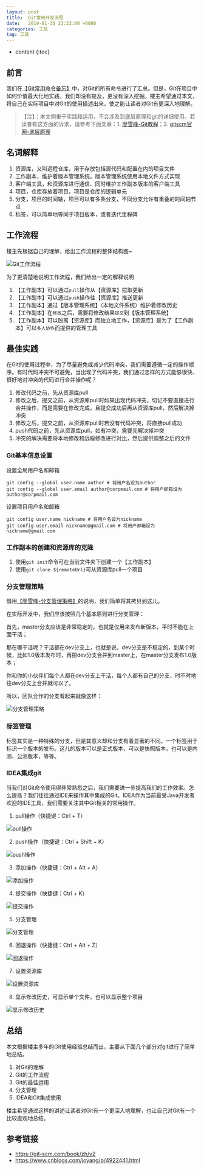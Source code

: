 ```yaml
---
layout: post
title:  Git常用开发流程
date:   2019-01-30 23:23:00 +0800
categories: 工具
tag: 工具
---
```


* content
{:toc}

## 前言

我们在[【Git常用命令备忘】](https://juconcurrent.com/2016/07/12/git-usage/)中，对Git的所有命令进行了汇总。但是，Git在项目中如何价值最大化地实践，我们却没有提及，更没有深入挖掘。楼主希望通过本文，将自己在实际项目中对Git的使用描述出来，使之能让读者对Git有更深入地理解。

> 【注】：本文侧重于实践和运用，不会涉及到底层原理和git的详细使用。若读者有这方面的诉求，请参考下面文章：1. [廖雪峰-Git教程](https://www.liaoxuefeng.com/wiki/0013739516305929606dd18361248578c67b8067c8c017b000)；2. [gitscm官网-底层原理](https://git-scm.com/book/zh/v1/Git-%E5%86%85%E9%83%A8%E5%8E%9F%E7%90%86)

## 名词解释

1. 资源库，又叫远程仓库，用于存放包括源代码和配置在内的项目文件
2. 工作副本，维护着版本管理系统，版本管理系统使用本地文件方式实现
3. 客户端工具，和资源库进行通信、同时维护工作副本版本的客户端工具
4. 项目，仓库存放着项目，项目是仓库的逻辑单元
5. 分支，项目的时间轴，项目可以有多条分支，不同分支允许有重叠的时间轴节点
6. 标签，可以简单地等同于项目版本，或者迭代里程碑

## 工作流程

楼主先根据自己的理解，给出工作流程的整体结构图~

![Git工作流程](https://upload-images.jianshu.io/upload_images/845143-3cf7b480c3827431.png?imageMogr2/auto-orient/strip%7CimageView2/2/w/1240)

为了更清楚地说明工作流程，我们给出一定的解释说明

1. 【工作副本】可以通过`pull`操作从【资源库】拉取更新
2. 【工作副本】可以通过`push`操作往【资源库】推送更新
3. 【工作副本】通过【版本管理系统】（本地文件系统）维护着修改历史
4. 【工作副本】在`修改`之后，需要将修改结果`提交`到【版本管理系统】
5. 【工作副本】可以脱离【资源库】而独立地工作，【资源库】是为了【工作副本】可以`多人协作`而提供的管理工具

## 最佳实践

在Git的使用过程中，为了尽量避免或减少代码冲突，我们需要遵循一定的操作顺序。有时代码冲突不可避免，当出现了代码冲突，我们通过怎样的方式能够很快、很好地对冲突的代码进行合并操作呢？

1. 修改代码之前，先从资源库pull
2. 修改之后，提交之前，从资源库pull时如果出现代码冲突，切记不要直接进行合并操作，而是需要在修改完成，且提交成功后再从资源库pull，然后解决掉冲突
3. 修改之后，提交之前，从资源库pull时若没有代码冲突，将直接pull成功
4. push代码之前，先从资源库pull，如有冲突，需要先解决掉冲突
5. 冲突的解决需要将本地修改和远程修改进行对比，然后提供调整之后的文件

### Git基本信息设置

设置全局用户名和邮箱

```
git config --global user.name author # 将用户名设为author
git config --global user.email author@corpmail.com # 将用户邮箱设为author@corpmail.com
```

设置项目用户名和邮箱

```
git config user.name nickname # 将用户名设为nickname
git config user.email nickname@gmail.com # 将用户邮箱设为nickname@gmail.com
```

### 工作副本的创建和资源库的克隆

1. 使用`git init`命令可在当前文件夹下创建一个【工作副本】
2. 使用`git clone ${remoteUrl}`可从资源库pull一个项目

### 分支管理策略

借用[【廖雪峰-分支管理策略】](https://www.liaoxuefeng.com/wiki/0013739516305929606dd18361248578c67b8067c8c017b000/0013758410364457b9e3d821f4244beb0fd69c61a185ae0000)的说明，我们简单将其拷贝到这儿。

在实际开发中，我们应该按照几个基本原则进行分支管理：

首先，master分支应该是非常稳定的，也就是仅用来发布新版本，平时不能在上面干活；

那在哪干活呢？干活都在dev分支上，也就是说，dev分支是不稳定的，到某个时候，比如1.0版本发布时，再把dev分支合并到master上，在master分支发布1.0版本；

你和你的小伙伴们每个人都在dev分支上干活，每个人都有自己的分支，时不时地往dev分支上合并就可以了。

所以，团队合作的分支看起来就像这样：

![分支管理策略](https://upload-images.jianshu.io/upload_images/845143-a8f0bc0ad45017f8.png?imageMogr2/auto-orient/strip%7CimageView2/2/w/1240)

### 标签管理

标签其实是一种特殊的分支，但是其意义却和分支有着显著的不同。一个标签用于标识一个版本的发布。这儿的版本可以是正式版本，可以是快照版本，也可以是内测、公测版本，等等。

### IDEA集成git

当我们对Git命令使用得非常熟悉之后，我们需要进一步提高我们的工作效率。怎么提高？我们往往通过IDE来操作其中集成的Git。IDEA作为当前最受Java开发者欢迎的IDE工具，我们需要关注其中Git相关的常用操作。

1. pull操作（快捷键：Ctrl + T）

![pull操作](https://upload-images.jianshu.io/upload_images/845143-530c0cbcdfc000f9.png?imageMogr2/auto-orient/strip%7CimageView2/2/w/1240)

2. push操作（快捷键：Ctrl + Shift + K）

![push操作](https://upload-images.jianshu.io/upload_images/845143-866dc1e25adcda4c.png?imageMogr2/auto-orient/strip%7CimageView2/2/w/1240)

3. 添加操作（快捷键：Ctrl + Alt + A）

![添加操作](https://upload-images.jianshu.io/upload_images/845143-f1aed15542eef09a.png?imageMogr2/auto-orient/strip%7CimageView2/2/w/1240)

4. 提交操作（快捷键：Ctrl + K）

![提交操作](https://upload-images.jianshu.io/upload_images/845143-46dd559ae6a133da.png?imageMogr2/auto-orient/strip%7CimageView2/2/w/1240)

5. 分支管理

![分支管理](https://upload-images.jianshu.io/upload_images/845143-d547f34f353ee176.png?imageMogr2/auto-orient/strip%7CimageView2/2/w/1240)

6. 回退操作（快捷键：Ctrl + Alt + Z）

![回退操作](https://upload-images.jianshu.io/upload_images/845143-924172fe90119a6d.png?imageMogr2/auto-orient/strip%7CimageView2/2/w/1240)

7. 设置资源库

![设置资源库](https://upload-images.jianshu.io/upload_images/845143-e9185a8d48940de3.png?imageMogr2/auto-orient/strip%7CimageView2/2/w/1240)

8. 显示修改历史，可显示单个文件，也可以显示整个项目

![显示修改历史](https://upload-images.jianshu.io/upload_images/845143-0d20d8b3e91a82b0.png?imageMogr2/auto-orient/strip%7CimageView2/2/w/1240)

## 总结

本文根据楼主多年的Git使用经验总结而出，主要从下面几个部分对git进行了简单地总结。

1. 对Git的理解
2. Git的工作流程
3. Git的最佳运用
4. 分支管理
5. IDEA和Git集成使用

楼主希望通过这样的讲述让读者对Git有一个更深入地理解，也让自己对Git有一个比较直观地总结。

## 参考链接

+ https://git-scm.com/book/zh/v2
+ https://www.cnblogs.com/joyang/p/4922441.html